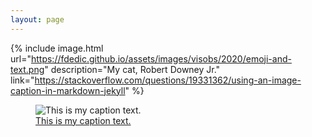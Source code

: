 ```yaml
---
layout: page
---
```


{% include image.html url="https://fdedic.github.io/assets/images/visobs/2020/emoji-and-text.png" description="My cat, Robert Downey Jr." link="https://stackoverflow.com/questions/19331362/using-an-image-caption-in-markdown-jekyll" %}

<figure>
  <img src="{{site.url}}/assets/images/visobs/2020/emoji-and-text.png" alt="This is my caption text."/>
  <figcaption><a href="https://stackoverflow.com/questions/19331362/using-an-image-caption-in-markdown-jekyll">This is my caption text.</a></figcaption>
</figure>
